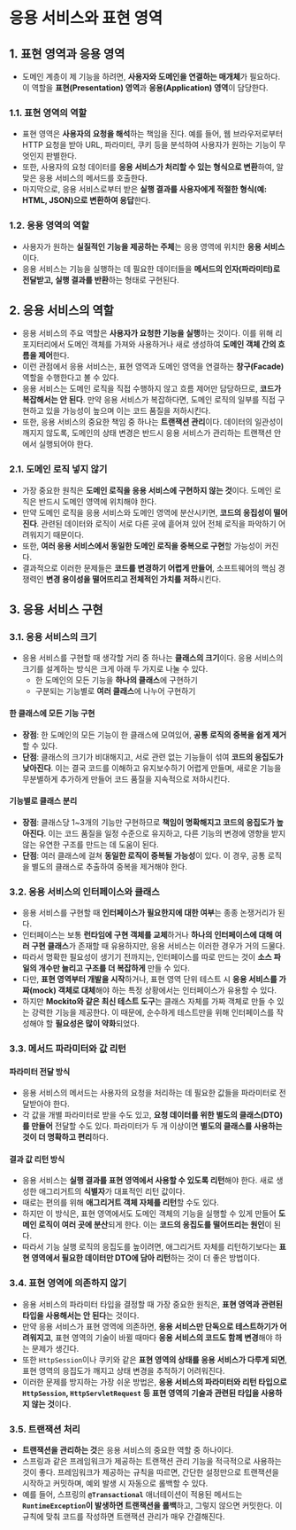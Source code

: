 # 응용 서비스와 표현 영역

## 1. 표현 영역과 응용 영역

- 도메인 계층이 제 기능을 하려면, **사용자와 도메인을 연결하는 매개체**가 필요하다. 이 역할을 **표현(Presentation) 영역**과 **응용(Application) 영역**이 담당한다.

### 1.1. 표현 영역의 역할

- 표현 영역은 **사용자의 요청을 해석**하는 책임을 진다. 예를 들어, 웹 브라우저로부터 HTTP 요청을 받아 URL, 파라미터, 쿠키 등을 분석하여 사용자가 원하는 기능이 무엇인지 판별한다.
- 또한, 사용자의 요청 데이터를 **응용 서비스가 처리할 수 있는 형식으로 변환**하여, 알맞은 응용 서비스의 메서드를 호출한다.
- 마지막으로, 응용 서비스로부터 받은 **실행 결과를 사용자에게 적절한 형식(예: HTML, JSON)으로 변환하여 응답**한다.

### 1.2. 응용 영역의 역할

- 사용자가 원하는 **실질적인 기능을 제공하는 주체**는 응용 영역에 위치한 **응용 서비스**이다.
- 응용 서비스는 기능을 실행하는 데 필요한 데이터들을 **메서드의 인자(파라미터)로 전달받고, 실행 결과를 반환**하는 형태로 구현된다.

## 2. 응용 서비스의 역할

- 응용 서비스의 주요 역할은 **사용자가 요청한 기능을 실행**하는 것이다. 이를 위해 리포지터리에서 도메인 객체를 가져와 사용하거나 새로 생성하여 **도메인 객체 간의 흐름을 제어**한다.
- 이런 관점에서 응용 서비스는, 표현 영역과 도메인 영역을 연결하는 **창구(Facade)** 역할을 수행한다고 볼 수 있다.
- 응용 서비스는 도메인 로직을 직접 수행하지 않고 흐름 제어만 담당하므로, **코드가 복잡해서는 안 된다**. 만약 응용 서비스가 복잡하다면, 도메인 로직의 일부를 직접 구현하고 있을 가능성이 높으며 이는 코드 품질을 저하시킨다.
- 또한, 응용 서비스의 중요한 책임 중 하나는 **트랜잭션 관리**이다. 데이터의 일관성이 깨지지 않도록, 도메인의 상태 변경은 반드시 응용 서비스가 관리하는 트랜잭션 안에서 실행되어야 한다.

### 2.1. 도메인 로직 넣지 않기

- 가장 중요한 원칙은 **도메인 로직을 응용 서비스에 구현하지 않는 것**이다. 도메인 로직은 반드시 도메인 영역에 위치해야 한다.
- 만약 도메인 로직을 응용 서비스와 도메인 영역에 분산시키면, **코드의 응집성이 떨어진다**. 관련된 데이터와 로직이 서로 다른 곳에 흩어져 있어 전체 로직을 파악하기 어려워지기 때문이다.
- 또한, **여러 응용 서비스에서 동일한 도메인 로직을 중복으로 구현**할 가능성이 커진다.
- 결과적으로 이러한 문제들은 **코드를 변경하기 어렵게 만들어**, 소프트웨어의 핵심 경쟁력인 **변경 용이성을 떨어뜨리고 전체적인 가치를 저하**시킨다.

## 3. 응용 서비스 구현

### 3.1. 응용 서비스의 크기

- 응용 서비스를 구현할 때 생각할 거리 중 하나는 **클래스의 크기**이다. 응용 서비스의 크기를 설계하는 방식은 크게 아래 두 가지로 나눌 수 있다.
  - 한 도메인의 모든 기능을 **하나의 클래스**에 구현하기
  - 구분되는 기능별로 **여러 클래스**에 나누어 구현하기

#### 한 클래스에 모든 기능 구현

- **장점**: 한 도메인의 모든 기능이 한 클래스에 모여있어, **공통 로직의 중복을 쉽게 제거**할 수 있다.
- **단점**: 클래스의 크기가 비대해지고, 서로 관련 없는 기능들이 섞여 **코드의 응집도가 낮아진다**. 이는 결국 코드를 이해하고 유지보수하기 어렵게 만들며, 새로운 기능을 무분별하게 추가하게 만들어 코드 품질을 지속적으로 저하시킨다.

#### 기능별로 클래스 분리

- **장점**: 클래스당 1~3개의 기능만 구현하므로 **책임이 명확해지고 코드의 응집도가 높아진다**. 이는 코드 품질을 일정 수준으로 유지하고, 다른 기능의 변경에 영향을 받지 않는 유연한 구조를 만드는 데 도움이 된다.
- **단점**: 여러 클래스에 걸쳐 **동일한 로직이 중복될 가능성**이 있다. 이 경우, 공통 로직을 별도의 클래스로 추출하여 중복을 제거해야 한다.

### 3.2. 응용 서비스의 인터페이스와 클래스

- 응용 서비스를 구현할 때 **인터페이스가 필요한지에 대한 여부**는 종종 논쟁거리가 된다.
- 인터페이스는 보통 **런타임에 구현 객체를 교체**하거나 **하나의 인터페이스에 대해 여러 구현 클래스**가 존재할 때 유용하지만, 응용 서비스는 이러한 경우가 거의 드물다.
- 따라서 명확한 필요성이 생기기 전까지는, 인터페이스를 따로 만드는 것이 **소스 파일의 개수만 늘리고 구조를 더 복잡하게** 만들 수 있다.
- 다만, **표현 영역부터 개발을 시작**하거나, 표현 영역 단위 테스트 시 **응용 서비스를 가짜(mock) 객체로 대체**해야 하는 특정 상황에서는 인터페이스가 유용할 수 있다.
- 하지만 **Mockito와 같은 최신 테스트 도구**는 클래스 자체를 가짜 객체로 만들 수 있는 강력한 기능을 제공한다. 이 때문에, 순수하게 테스트만을 위해 인터페이스를 작성해야 할 **필요성은 많이 약화**되었다.

### 3.3. 메서드 파라미터와 값 리턴

#### 파라미터 전달 방식

- 응용 서비스의 메서드는 사용자의 요청을 처리하는 데 필요한 값들을 파라미터로 전달받아야 한다.
- 각 값을 개별 파라미터로 받을 수도 있고, **요청 데이터를 위한 별도의 클래스(DTO)를 만들어** 전달할 수도 있다. 파라미터가 두 개 이상이면 **별도의 클래스를 사용하는 것이 더 명확하고 편리**하다.

#### 결과 값 리턴 방식

- 응용 서비스는 **실행 결과를 표현 영역에서 사용할 수 있도록 리턴**해야 한다. 새로 생성한 애그리거트의 **식별자**가 대표적인 리턴 값이다.
- 때로는 편의를 위해 **애그리거트 객체 자체를 리턴**할 수도 있다.
- 하지만 이 방식은, 표현 영역에서도 도메인 객체의 기능을 실행할 수 있게 만들어 **도메인 로직이 여러 곳에 분산**되게 한다. 이는 **코드의 응집도를 떨어뜨리는 원인**이 된다.
- 따라서 기능 실행 로직의 응집도를 높이려면, 애그리거트 자체를 리턴하기보다는 **표현 영역에서 필요한 데이터만 DTO에 담아 리턴**하는 것이 더 좋은 방법이다.

### 3.4. 표현 영역에 의존하지 않기

- 응용 서비스의 파라미터 타입을 결정할 때 가장 중요한 원칙은, **표현 영역과 관련된 타입을 사용해서는 안 된다**는 것이다.
- 만약 응용 서비스가 표현 영역에 의존하면, **응용 서비스만 단독으로 테스트하기가 어려워지고**, 표현 영역의 기술이 바뀔 때마다 **응용 서비스의 코드도 함께 변경**해야 하는 문제가 생긴다.
- 또한 `HttpSession`이나 쿠키와 같은 **표현 영역의 상태를 응용 서비스가 다루게 되면**, 표현 영역의 응집도가 깨지고 상태 변경을 추적하기 어려워진다.
- 이러한 문제를 방지하는 가장 쉬운 방법은, **응용 서비스의 파라미터와 리턴 타입으로 `HttpSession`, `HttpServletRequest` 등 표현 영역의 기술과 관련된 타입을 사용하지 않는 것**이다.

### 3.5. 트랜잭션 처리

- **트랜잭션을 관리하는 것**은 응용 서비스의 중요한 역할 중 하나이다.
- 스프링과 같은 프레임워크가 제공하는 트랜잭션 관리 기능을 적극적으로 사용하는 것이 좋다. 프레임워크가 제공하는 규칙을 따르면, 간단한 설정만으로 트랜잭션을 시작하고 커밋하며, 예외 발생 시 자동으로 롤백할 수 있다.
- 예를 들어, 스프링의 **`@Transactional`** 애너테이션이 적용된 메서드는 **`RuntimeException`이 발생하면 트랜잭션을 롤백**하고, 그렇지 않으면 커밋한다. 이 규칙에 맞춰 코드를 작성하면 트랜잭션 관리가 매우 간결해진다.
